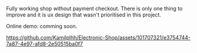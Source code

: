 Fully working shop without payment checkout. There is only one thing to improve and it is ux design that wasn't prioritised in this project.

Online demo: comming soon.


https://github.com/Kamilplhh/Electronic-Shop/assets/101707321/e3754744-7a87-4e97-afd8-2e50515ba0f7

